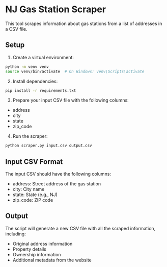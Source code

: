 # NJ Gas Station Scraper

This tool scrapes information about gas stations from a list of addresses in a CSV file.

## Setup

1. Create a virtual environment:
```bash
python -m venv venv
source venv/bin/activate  # On Windows: venv\Scripts\activate
```

2. Install dependencies:
```bash
pip install -r requirements.txt
```

3. Prepare your input CSV file with the following columns:
- address
- city
- state
- zip_code

4. Run the scraper:
```bash
python scraper.py input.csv output.csv
```

## Input CSV Format
The input CSV should have the following columns:
- address: Street address of the gas station
- city: City name
- state: State (e.g., NJ)
- zip_code: ZIP code

## Output
The script will generate a new CSV file with all the scraped information, including:
- Original address information
- Property details
- Ownership information
- Additional metadata from the website 